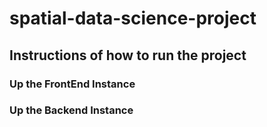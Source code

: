 # spatial-data-science-project

## Instructions of how to run the project

### Up the FrontEnd Instance

### Up the Backend Instance
